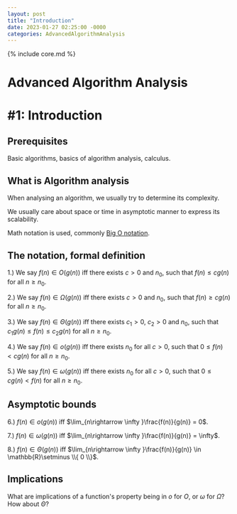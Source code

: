 ```yaml
---
layout: post
title: "Introduction"
date: 2023-01-27 02:25:00 -0000
categories: AdvancedAlgorithmAnalysis
---
```


{% include core.md %}

# Advanced Algorithm Analysis
# \#1: Introduction

## Prerequisites

Basic algorithms, basics of algorithm analysis, calculus.

## What is Algorithm analysis

When analysing an algorithm, we usually try to determine its complexity. 

We usually care about space or time in asymptotic manner to express its scalability.

Math notation is used, commonly [Big O notation](https://en.wikipedia.org/wiki/Big_O_notation).

## The notation, formal definition

1.) We say $f(n) \in O(g(n))$ iff there exists $c > 0$ and $n_{0}$, such that $f(n) \leq cg(n)$ for all $n \geq n_{0}$.

2.) We say $f(n) \in \Omega(g(n))$ iff there exists $c > 0$ and $n_{0}$, such that $f(n) \geq cg(n)$ for all $n \geq n_{0}$.

3.) We say $f(n) \in \Theta(g(n))$ iff there exists $c_{1} > 0$, $c_{2} > 0$ and $n_{0}$, such that $c_{1}g(n) \leq f(n) \leq c_{2}g(n)$ for all $n \geq n_{0}$.

4.) We say $f(n) \in o(g(n))$ iff there exists $n_{0}$ for all $c > 0$, such that $0 \leq f(n) < cg(n)$ for all $n \geq n_{0}$.

5.) We say $f(n) \in \omega(g(n))$ iff there exists $n_{0}$ for all $c > 0$, such that $0 \leq cg(n) < f(n)$ for all $n \geq n_{0}$.

## Asymptotic bounds

6.) $f(n) \in o(g(n))$ iff $\lim_{n\rightarrow \infty }\frac{f(n)}{g(n)} = 0$.

7.) $f(n) \in \omega(g(n))$ iff $\lim_{n\rightarrow \infty }\frac{f(n)}{g(n)} = \infty$.

8.) $f(n) \in \Theta(g(n))$ iff $\lim_{n\rightarrow \infty }\frac{f(n)}{g(n)} \in \mathbb{R}\setminus \\{ 0 \\}$.

## Implications

What are implications of a function's property being in $o$ for $O$, or $\omega$ for $\Omega$? How about $\Theta$?
